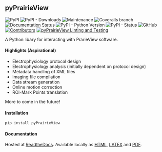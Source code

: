 ## pyPrairieView
<!-- Line 1 Badges... PyPi, Downloads, Maintained, Coverage, Documentation -->
<!-- Line 2 Badges... Python Versions, PyPi Status, License, Contributors-->
![PyPI](https://img.shields.io/pypi/v/pyPrairieView)
![PyPI - Downloads](https://img.shields.io/pypi/dm/pyPrairieView)
![Maintenance](https://img.shields.io/maintenance/yes/2023)
![Coveralls branch](https://img.shields.io/coverallsCoverage/github/saglag/pyPrairieView?branch=master)
[![Documentation Status](https://readthedocs.org/projects/pyprairieview/badge/?version=latest)](https://pyprairieview.readthedocs.io/en/latest/?badge=latest)
![PyPI - Python Version](https://img.shields.io/pypi/pyversions/pyPrairieView?)
![PyPI - Status](https://img.shields.io/pypi/status/pyPrairieView)
![GitHub](https://img.shields.io/github/license/saglag/pyPrairieView)
[![Contributors](https://img.shields.io/github/contributors-anon/saglag/pyPrairieView)](https://github.com/saglag/pyPrairieView/graphs/contributors)
[![pyPrairieView Linting and Testing](https://github.com/saglag/pyPrairieView/actions/workflows/pyprairieview_lint_test.yml/badge.svg)](https://github.com/saglag/pyPrairieView/actions/workflows/pyprairieview_lint_test.yml)

 A Python libary for interacting with PrarieView software.
 
 #### Highlights (Aspirational) 
- Electrophysiology protocol design
- Electrophysiology analysis (initially dependent on protocol design)
- Metadata handling of XML files
- Imaging file compilation
- Data stream generation
- Online motion correction
- ROI-Mark Points translation

More to come in the future!

#### Installation
`pip install pyPrairieView`

#### Documentation
Hosted at [ReadtheDocs](https://pyprairieview.readthedocs.io/en/latest/index.html#).
Available locally as [HTML](https://github.com/saglag/pyPrairieView/tree/master/docs/build/html), [LATEX](https://github.com/saglag/pyPrairieView/tree/master/docs/build/latex) and [PDF](https://github.com/saglag/pyPrairieView/blob/master/docs/build/pdf/pyprairieview.pdf).


